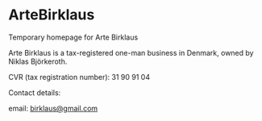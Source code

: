 # ArteBirklaus
Temporary homepage for Arte Birklaus

Arte Birklaus is a tax-registered one-man business in Denmark, owned by Niklas Björkeroth.

CVR (tax registration number): 31 90 91 04

Contact details: 

email: birklaus@gmail.com
